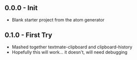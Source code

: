 ## 0.0.0 - Init
* Blank starter project from the atom generator

## 0.1.0 - First Try
* Mashed together textmate-clipboard and clipboard-history
* Hopefully this will work... it doesn't, will need debugging
